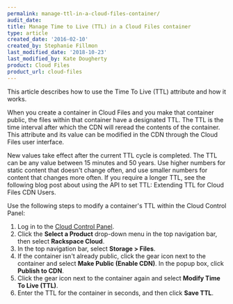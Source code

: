 ```yaml
---
permalink: manage-ttl-in-a-cloud-files-container/
audit_date:
title: Manage Time to Live (TTL) in a Cloud Files container
type: article
created_date: '2016-02-10'
created_by: Stephanie Fillmon
last_modified_date: '2018-10-23'
last_modified_by: Kate Dougherty
product: Cloud Files
product_url: cloud-files
---
```


This article describes how to use the Time To Live (TTL) attribute and
how it works.

When you create a container in Cloud Files and you make that container
public, the files within that container have a designated TTL. The TTL
is the time interval after which the CDN will reread the contents of the
container. This attribute and its value can be modified in the CDN
through the Cloud Files user interface.

New values take effect after the current TTL cycle is completed. The TTL
can be any value between 15 minutes and 50 years. Use higher numbers for
static content that doesn't change often, and use smaller numbers for
content that changes more often. If you require a longer TTL, see the
following blog post about using the API to set TTL: Extending TTL for
Cloud Files CDN Users.

Use the following steps to modify a container's TTL within the Cloud
Control Panel:

1.  Log in to the [Cloud Control Panel](https://login.rackspace.com).
2.  Click the **Select a Product** drop-down menu in the top navigation bar,
    then select **Rackspace Cloud**.
3.  In the top navigation bar, select **Storage > Files**.
4.  If the container isn't already public, click the gear icon next to
    the container and select **Make Public (Enable CDN)**. In the popup
    box, click **Publish to CDN**.
5.  Click the gear icon next to the container again and select **Modify
    Time To Live (TTL)**.
6.  Enter the TTL for the container in seconds, and then click **Save
    TTL**.
